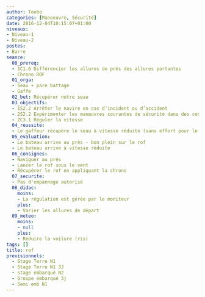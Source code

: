 ```yaml
---
author: Teebo
categories: [Manoeuvre, Sécurité]
date: 2016-12-04T10:15:07+01:00
niveaux:
- Niveau-1
- Niveau-2  
postes:
- Barre
seance:
  00_prereq:
  - 1C1.6 Différencier les allures de près des allures portantes
  - Chrono ROF
  01_orga:
  - Seau + pare battage
  - Gaffe
  02_but: Récupérer notre seau
  03_objectifs:
  - 1S2.2 Arrêter le navire en cas d’incident ou d’accident
  - 2S2.2 Expérimenter les manœuvres courantes de sécurité dans des conditions aménagées
  - 2C3.1 Réguler la vitesse
  04_reussite:
  - Le gaffeur récupère le seau à vitesse réduite (sans effort pour le tenir)
  05_evaluation:
  - Le bateau arrive au près - bon plein sur le rof
  - Le bateau arrive à vitesse réduite
  06_consignes:
  - Naviguer au près
  - Lancer le rof sous le vent
  - Récupérer le rof en appliquant la chrono
  07_securite:
  - Pas d'empannage autorisé
  08_didac:
    moins:
    - La régulation est gérée par le moniteur
    plus:
    - Varier les allures de départ
  09_meteo:
    moins:
    - null
    plus:
    - Réduire la voilure (ris)
tags: []
title: rof
previsionnels:
  - Stage Terre N1
  - Stage Terre N1 3J
  - stage embarqué N2
  - Groupe embarqué 3j
  - Semi emb N1
---
```

